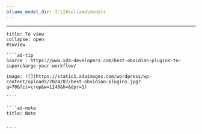 ```yaml
---
ollama_model_dir: I:\IA\ollama\models
---
```


---
 
`````ad-important
title: To view
collapse: open
#toview 

````ad-tip
Source : https://www.xda-developers.com/best-obsidian-plugins-to-supercharge-your-workflow/

image: ![](https://static1.xdaimages.com/wordpress/wp-content/uploads/2024/07/best-obsidian-plugins.jpg?q=70&fit=crop&w=1140&h=&dpr=1)

````

````ad-note
title: Note
 

````
`````
